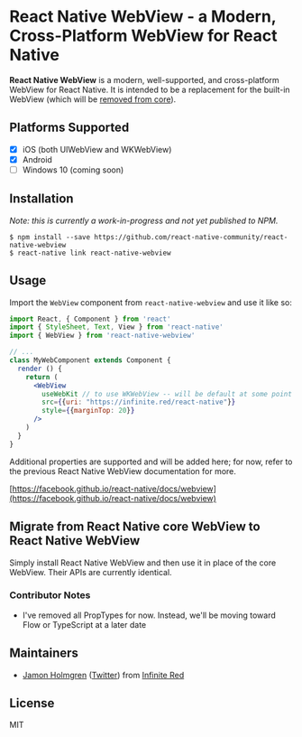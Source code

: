 # React Native WebView - a Modern, Cross-Platform WebView for React Native

**React Native WebView** is a modern, well-supported, and cross-platform WebView for React Native. It is intended to be a replacement for the built-in WebView (which will be [removed from core](https://github.com/react-native-community/discussions-and-proposals/pull/3)).

## Platforms Supported

* [x] iOS (both UIWebView and WKWebView)
* [x] Android
* [ ] Windows 10 (coming soon)

## Installation

*Note: this is currently a work-in-progress and not yet published to NPM.*

```
$ npm install --save https://github.com/react-native-community/react-native-webview
$ react-native link react-native-webview
```

## Usage

Import the `WebView` component from `react-native-webview` and use it like so:

```jsx
import React, { Component } from 'react'
import { StyleSheet, Text, View } from 'react-native'
import { WebView } from 'react-native-webview'

// ...
class MyWebComponent extends Component {
  render () {
    return (
      <WebView
        useWebKit // to use WKWebView -- will be default at some point
        src={{uri: "https://infinite.red/react-native"}}
        style={{marginTop: 20}}
      />
    )
  }
}
```

Additional properties are supported and will be added here; for now, refer to the previous React Native WebView documentation for more.

[https://facebook.github.io/react-native/docs/webview](https://facebook.github.io/react-native/docs/webview)

## Migrate from React Native core WebView to React Native WebView

Simply install React Native WebView and then use it in place of the core WebView. Their APIs are currently identical.

### Contributor Notes

* I've removed all PropTypes for now. Instead, we'll be moving toward Flow or TypeScript at a later date

## Maintainers

* [Jamon Holmgren](https://github.com/jamonholmgren) ([Twitter](https://twitter.com/jamonholmgren)) from [Infinite Red](https://infinite.red/react-native)

## License

MIT
